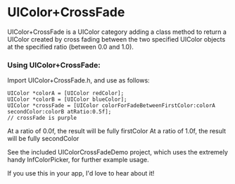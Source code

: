 UIColor+CrossFade
=================

UIColor+CrossFade is a UIColor category adding a class method to return a UIColor created by cross fading between the two specified UIColor objects at the specified ratio (between 0.0 and 1.0).

### Using UIColor+CrossFade:

Import UIColor+CrossFade.h, and use as follows:

    UIColor *colorA = [UIColor redColor];
    UIColor *colorB = [UIColor blueColor];
    UIColor *crossFade = [UIColor colorForFadeBetweenFirstColor:colorA secondColor:colorB atRatio:0.5f];
    // crossFade is purple

At a ratio of 0.0f, the result will be fully firstColor
At a ratio of 1.0f, the result will be fully secondColor

See the included UIColorCrossFadeDemo project, which uses the extremely handy InfColorPicker, for further example usage.

If you use this in your app, I'd love to hear about it!
